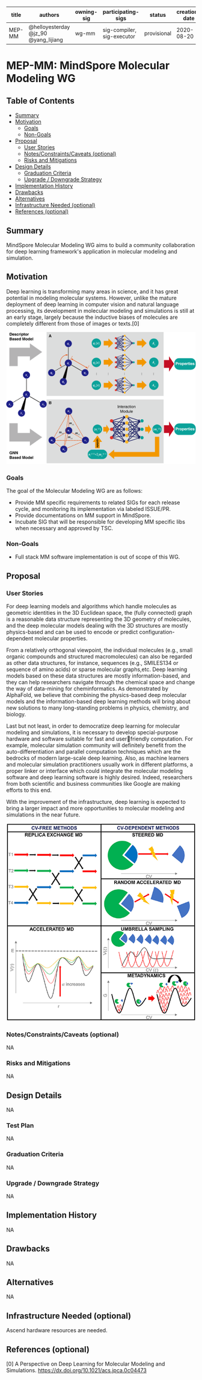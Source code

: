 | title | authors | owning-sig | participating-sigs | status | creation-date | reviewers | approvers | stage | milestone |
| ----- | ------- | ---------- | ------------------ | ------ | ------------- |---------- | --------- | ----- | --------- |
| MEP-MM | @helloyesterday @jz_90 @yang_lijiang | wg-mm | sig-compiler, sig-executor | provisional | 2020-08-20 | TBD | TBD | NA | beta: "v0.7" |

# MEP-MM: MindSpore Molecular Modeling WG

## Table of Contents
<!-- toc -->
- [Summary](#summary)
- [Motivation](#motivation)
  - [Goals](#goals)
  - [Non-Goals](#non-goals)
- [Proposal](#proposal)
  - [User Stories](#user-stories)
  - [Notes/Constraints/Caveats (optional)](#notesconstraintscaveats-optional)
  - [Risks and Mitigations](#risks-and-mitigations)
- [Design Details](#design-details)
  - [Graduation Criteria](#graduation-criteria)
  - [Upgrade / Downgrade Strategy](#upgrade--downgrade-strategy)
- [Implementation History](#implementation-history)
- [Drawbacks](#drawbacks)
- [Alternatives](#alternatives)
- [Infrastructure Needed (optional)](#infrastructure-needed-optional)
- [References (optional)](#references-optional)
<!-- /toc -->

## Summary

MindSpore Molecular Modeling WG aims to build a community collaboration for deep learning framework's application in molecular modeling and simulation.

## Motivation

Deep learning is transforming many areas in science, and it has great potential in
modeling molecular systems. However, unlike the mature deployment of deep learning in
computer vision and natural language processing, its development in molecular modeling and
simulations is still at an early stage, largely because the inductive biases of molecules are
completely different from those of images or texts.[0]

  <img src="./mm-motivation.png" style="zoom:80%" div align=center/>

### Goals

The goal of the Molecular Modeling WG are as follows:
- Provide MM specific requirements to related SIGs for each release cycle, and monitoring its implementation via labeled ISSUE/PR.
- Provide documentations on MM support in MindSpore.
- Incubate SIG that will be responsible for developing MM specific libs when necessary and approved by TSC.

### Non-Goals

- Full stack MM software implementation is out of scope of this WG.

## Proposal

### User Stories

For deep learning models and algorithms which handle molecules as geometric identities in the 3D Euclidean space, the (fully connected) graph is a reasonable data structure representing the 3D geometry of molecules, and the deep molecular models dealing with the 3D structures are mostly physics-based and can be used to encode or predict configuration-dependent molecular properties.

From a relatively orthogonal viewpoint, the individual molecules (e.g., small organic compounds and structured macromolecules) can also be regarded as other data structures, for instance, sequences (e.g., SMILES134 or sequence of amino acids) or sparse molecular graphs,etc. Deep learning models based on these data structures are mostly information-based, and they can help researchers navigate through the chemical space and change the way of data-mining for cheminformatics. As demonstrated by AlphaFold, we believe that combining the physics-based deep molecular models and the information-based deep learning methods will bring about new solutions to many long-standing problems in physics, chemistry, and biology.

Last but not least, in order to democratize deep learning for molecular modeling and simulations, it is necessary to develop special-purpose hardware and software suitable for fast and userfriendly computation. For example, molecular simulation community will definitely benefit from the auto-differentiation and parallel computation techniques which are the bedrocks of modern large-scale deep learning. Also, as machine learners and molecular simulation practitioners usually work in different platforms, a proper linker or interface which could integrate the molecular modeling software and deep learning software is highly desired. Indeed, researchers from both scientific and business communities like Google are making efforts to this end.

With the improvement of the infrastructure, deep learning is expected to bring a larger impact and more opportunities to molecular modeling and simulations in the near future.

  <img src="./mm-usecase.png" style="zoom:80%" div align=center/>

### Notes/Constraints/Caveats (optional)

NA

### Risks and Mitigations

NA

## Design Details

NA

### Test Plan

NA

### Graduation Criteria

NA

### Upgrade / Downgrade Strategy

NA

## Implementation History

NA

## Drawbacks

NA

## Alternatives

NA

## Infrastructure Needed (optional)

Ascend hardware resources are needed.

## References (optional)

[0] A Perspective on Deep Learning for Molecular Modeling and Simulations. https://dx.doi.org/10.1021/acs.jpca.0c04473
